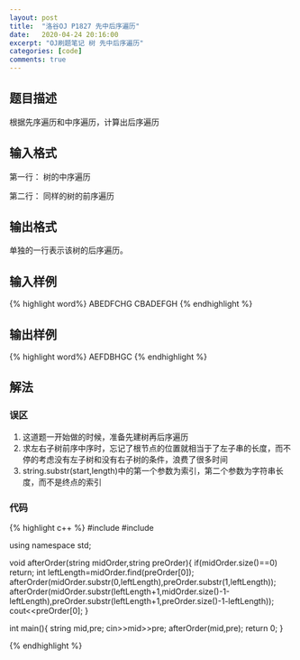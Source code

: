 ```yaml
---
layout: post
title:  "洛谷OJ P1827 先中后序遍历"
date:   2020-04-24 20:16:00
excerpt: "OJ刷题笔记 树 先中后序遍历"
categories: [code]
comments: true
---
```


## 题目描述

根据先序遍历和中序遍历，计算出后序遍历

## 输入格式

第一行： 树的中序遍历

第二行： 同样的树的前序遍历

## 输出格式

单独的一行表示该树的后序遍历。

## 输入样例

{% highlight word%}
ABEDFCHG
CBADEFGH 
{% endhighlight %}

## 输出样例
{% highlight word%}
AEFDBHGC
{% endhighlight %}


## 解法

### 误区

1. 这道题一开始做的时候，准备先建树再后序遍历
2. 求左右子树前序中序时，忘记了根节点的位置就相当于了左子串的长度，而不停的考虑没有左子树和没有右子树的条件，浪费了很多时间
3. string.substr(start,length)中的第一个参数为索引，第二个参数为字符串长度，而不是终点的索引

### 代码

{% highlight c++ %}
#include<iostream>
#include<string>

using namespace std;

void afterOrder(string midOrder,string preOrder){
     if(midOrder.size()==0)
           return;
     int leftLength=midOrder.find(preOrder[0]);
     afterOrder(midOrder.substr(0,leftLength),preOrder.substr(1,leftLength));
     afterOrder(midOrder.substr(leftLength+1,midOrder.size()-1-leftLength),preOrder.substr(leftLength+1,preOrder.size()-1-leftLength));
     cout<<preOrder[0];
     }

int main(){
    string mid,pre;
    cin>>mid>>pre;
    afterOrder(mid,pre);
    return 0;
    }

{% endhighlight %}